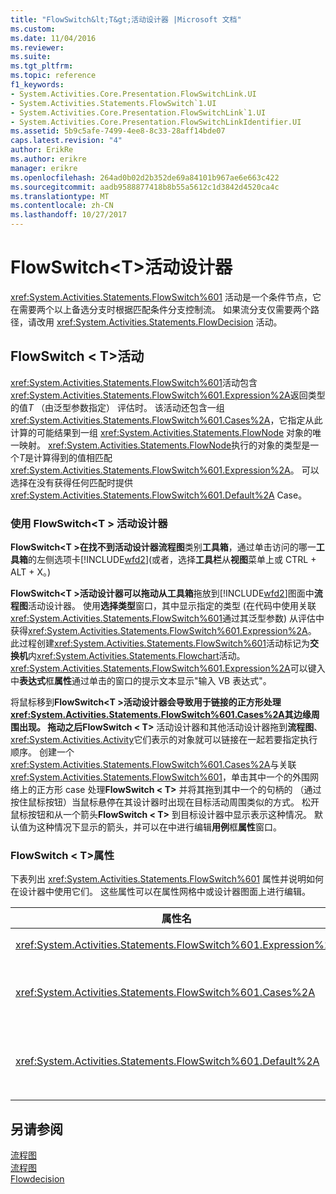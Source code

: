```yaml
---
title: "FlowSwitch&lt;T&gt;活动设计器 |Microsoft 文档"
ms.custom: 
ms.date: 11/04/2016
ms.reviewer: 
ms.suite: 
ms.tgt_pltfrm: 
ms.topic: reference
f1_keywords:
- System.Activities.Core.Presentation.FlowSwitchLink.UI
- System.Activities.Statements.FlowSwitch`1.UI
- System.Activities.Core.Presentation.FlowSwitchLink`1.UI
- System.Activities.Core.Presentation.FlowSwitchLinkIdentifier.UI
ms.assetid: 5b9c5afe-7499-4ee8-8c33-28aff14bde07
caps.latest.revision: "4"
author: ErikRe
ms.author: erikre
manager: erikre
ms.openlocfilehash: 264ad0b02d2b352de69a84101b967ae6e663c422
ms.sourcegitcommit: aadb9588877418b8b55a5612c1d3842d4520ca4c
ms.translationtype: MT
ms.contentlocale: zh-CN
ms.lasthandoff: 10/27/2017
---
```

# <a name="flowswitchlttgt-activity-designer"></a>FlowSwitch&lt;T&gt;活动设计器
<xref:System.Activities.Statements.FlowSwitch%601> 活动是一个条件节点，它在需要两个以上备选分支时根据匹配条件分支控制流。 如果流分支仅需要两个路径，请改用 <xref:System.Activities.Statements.FlowDecision> 活动。  
  
## <a name="the-flowswitcht-activity"></a>FlowSwitch < T\>活动  
 <xref:System.Activities.Statements.FlowSwitch%601>活动包含<xref:System.Activities.Statements.FlowSwitch%601.Expression%2A>返回类型的值*T* （由泛型参数指定） 评估时。 该活动还包含一组 <xref:System.Activities.Statements.FlowSwitch%601.Cases%2A>，它指定从此计算的可能结果到一组 <xref:System.Activities.Statements.FlowNode> 对象的唯一映射。 <xref:System.Activities.Statements.FlowNode>执行的对象的类型是一个*T*是计算得到的值相匹配<xref:System.Activities.Statements.FlowSwitch%601.Expression%2A>。 可以选择在没有获得任何匹配时提供 <xref:System.Activities.Statements.FlowSwitch%601.Default%2A> Case。  
  
### <a name="using-the-flowswitcht-activity-designer"></a>使用 FlowSwitch\<T > 活动设计器  
 **FlowSwitch\<T >**在找不到活动设计器**流程图**类别**工具箱**，通过单击访问的哪一**工具箱**的左侧选项卡[!INCLUDE[wfd2](../workflow-designer/includes/wfd2_md.md)](或者，选择**工具栏**从**视图**菜单上或 CTRL + ALT + X。)  
  
 **FlowSwitch\<T >**活动设计器可以拖动从**工具箱**拖放到[!INCLUDE[wfd2](../workflow-designer/includes/wfd2_md.md)]图面中**流程图**活动设计器。 使用**选择类型**窗口，其中显示指定的类型 (在代码中使用关联<xref:System.Activities.Statements.FlowSwitch%601>通过其泛型参数) 从评估中获得<xref:System.Activities.Statements.FlowSwitch%601.Expression%2A>。 此过程创建<xref:System.Activities.Statements.FlowSwitch%601>活动标记为**交换机**内<xref:System.Activities.Statements.Flowchart>活动。 <xref:System.Activities.Statements.FlowSwitch%601.Expression%2A>可以键入中**表达式**框**属性**通过单击的窗口的提示文本显示"输入 VB 表达式"。  
  
 将鼠标移到**FlowSwitch\<T >**活动设计器会导致用于链接的正方形处理<xref:System.Activities.Statements.FlowSwitch%601.Cases%2A>其边缘周围出现。 拖动之后**FlowSwitch < T\>** 活动设计器和其他活动设计器拖到**流程图**、<xref:System.Activities.Activity>它们表示的对象就可以链接在一起若要指定执行顺序。 创建一个<xref:System.Activities.Statements.FlowSwitch%601.Cases%2A>与关联<xref:System.Activities.Statements.FlowSwitch%601>，单击其中一个的外围网络上的正方形 case 处理**FlowSwitch < T\>** 并将其拖到其中一个的句柄的 （通过按住鼠标按钮）当鼠标悬停在其设计器时出现在目标活动周围类似的方式。 松开鼠标按钮和从一个箭头**FlowSwitch < T\>** 到目标设计器中显示表示这种情况。 默认值为这种情况下显示的箭头，并可以在中进行编辑**用例**框**属性**窗口。  
  
### <a name="the-flowswitcht-properties"></a>FlowSwitch < T\>属性  
 下表列出 <xref:System.Activities.Statements.FlowSwitch%601> 属性并说明如何在设计器中使用它们。 这些属性可以在属性网格中或设计器图面上进行编辑。  
  
|属性名|必需|用法|  
|-------------------|--------------|-----------|  
|<xref:System.Activities.Statements.FlowSwitch%601.Expression%2A>|True|指定表达式，通过计算该表达式来确定在执行路径中可切换到哪个 <xref:System.Activities.Statements.FlowSwitch%601.Cases%2A>。|  
|<xref:System.Activities.Statements.FlowSwitch%601.Cases%2A>|False|指定通过从 <xref:System.Activities.Statements.FlowSwitch%601.Expression%2A> 的可能计算结果到一组 <xref:System.Activities.Statements.FlowNode> 对象的唯一映射。|  
|<xref:System.Activities.Statements.FlowSwitch%601.Default%2A>|True|指定当 <xref:System.Activities.Statements.FlowSwitch%601.Expression%2A> 的计算值与 <xref:System.Activities.Statements.FlowSwitch%601.Cases%2A> 对象中包含的值之一不匹配时的映射。|  
  
## <a name="see-also"></a>另请参阅  
 [流程图](../workflow-designer/flowchart-activity-designers.md)   
 [流程图](../workflow-designer/flowchart-activity-designer.md)   
 [Flowdecision](../workflow-designer/flowdecision-activity-designer.md)
